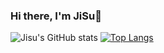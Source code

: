 ### Hi there, I'm JiSu👋
![Jisu's GitHub stats](https://github-readme-stats.vercel.app/api?username=YeoJiSu&show_icons=true&theme=radical)
[![Top Langs](https://github-readme-stats.vercel.app/api/top-langs/?username=YeoJiSu&langs_count=6&layout=compact&hide=shell&theme=radical)](https://github.com/YeoJiSu?tab=repositories)


<!--
**YeoJiSu/YeoJiSu** is a ✨ _special_ ✨ repository because its `README.md` (this file) appears on your GitHub profile.

Here are some ideas to get you started:

- 🔭 I’m currently working on ...
- 🌱 I’m currently learning ...
- 👯 I’m looking to collaborate on ...
- 🤔 I’m looking for help with ...
- 💬 Ask me about ...
- 📫 How to reach me: ...
- 😄 Pronouns: ...
- ⚡ Fun fact: ...
-->
